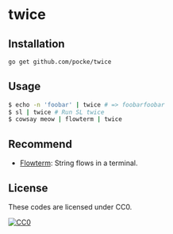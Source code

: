 twice
============


Installation
-----------

```sh
go get github.com/pocke/twice
```


Usage
-----------

```sh
$ echo -n 'foobar' | twice # => foobarfoobar
$ sl | twice # Run SL twice
$ cowsay meow | flowterm | twice
```

Recommend
----------

- [Flowterm](https://github.com/pocke/flowterm): String flows in a terminal.


License
-------

These codes are licensed under CC0.

[![CC0](http://i.creativecommons.org/p/zero/1.0/88x31.png "CC0")](http://creativecommons.org/publicdomain/zero/1.0/deed.en)
